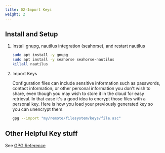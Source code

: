 ```yaml
---
title: 02-Import Keys
weight: 2
---
```


## Install and Setup

1. Install gnupg, nautilus integration (seahorse), and restart nautilus

    ```bash
    sudo apt install -y gnupg
    sudo apt install -y seahorse seahorse-nautilus
    killall nautilus
    ```

1. Import Keys

    Configuration files can include sensitive information such as passwords, contact information, or other personal information you don't wish to share, even though you may wish to store it in the cloud for easy retrieval.  In that case it's a good idea to encrypt those files with a personal key.  Here is how you load your previously generated key so you can unencrypt them.

    ```bash
    gpg --import "my/remote/filesystem/keys/file.asc"
    ```

## Other Helpful Key stuff

See [GPG Reference](/notebook/gpg-reference)